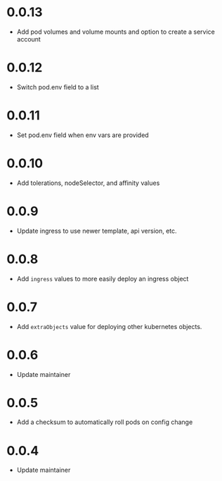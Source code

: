 # 0.0.13

- Add pod volumes and volume mounts and option to create a service account

# 0.0.12

- Switch pod.env field to a list

# 0.0.11

- Set pod.env field when env vars are provided

# 0.0.10

- Add tolerations, nodeSelector, and affinity values

# 0.0.9

- Update ingress to use newer template, api version, etc.

# 0.0.8

- Add `ingress` values to more easily deploy an ingress object

# 0.0.7

- Add `extraObjects` value for deploying other kubernetes objects.

# 0.0.6

- Update maintainer

# 0.0.5

- Add a checksum to automatically roll pods on config change

# 0.0.4

- Update maintainer
